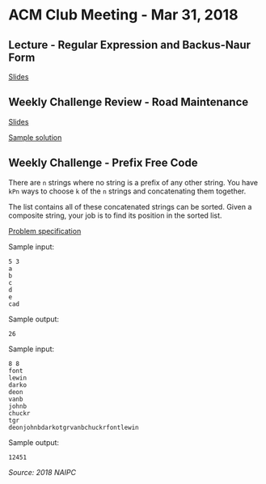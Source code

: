 ACM Club Meeting - Mar 31, 2018
===

Lecture - Regular Expression and Backus-Naur Form
---

[Slides](Regular-Expression-and-Backus-Naur-Form.pdf)

Weekly Challenge Review - Road Maintenance
---

[Slides](Road-Maintenance.pptx)

[Sample solution](Road-Maintenance.cpp)

Weekly Challenge - Prefix Free Code
---

There are `n` strings where no string is a prefix of any other string. You have `kPn` ways to choose `k` of the `n` strings and concatenating them together.

The list contains all of these concatenated strings can be sorted. Given a composite string, your job is to find its position in the sorted list.

[Problem specification](https://open.kattis.com/problems/prefixfreecode)

Sample input:

```
5 3
a
b
c
d
e
cad
```

Sample output:

```
26
```

Sample input:

```
8 8
font
lewin
darko
deon
vanb
johnb
chuckr
tgr
deonjohnbdarkotgrvanbchuckrfontlewin
```

Sample output:

```
12451
```

*Source: 2018 NAIPC*

